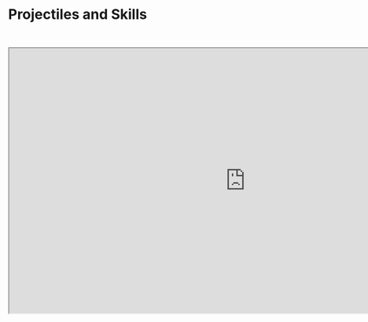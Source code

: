 # Projectiles and Skills

<p>&nbsp;</p>
<p><iframe src="https://www.youtube.com/embed/G4Gppu5wAX8" width="960" height="540" allowfullscreen="allowfullscreen" allow="accelerometer; autoplay; clipboard-write; encrypted-media; gyroscope; picture-in-picture"></iframe></p>
<p>&nbsp;</p>